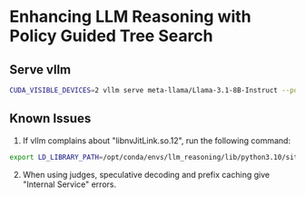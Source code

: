 # Enhancing LLM Reasoning with Policy Guided Tree Search

## Serve vllm

```bash
CUDA_VISIBLE_DEVICES=2 vllm serve meta-llama/Llama-3.1-8B-Instruct --port 8004 --speculative-model meta-llama/Llama-3.2-1B-Instruct --speculative-max-model-len 8192 --max-model-len 8192 --num-speculative-tokens 5 --enable-prefix-caching
```

## Known Issues

1. If vllm complains about "libnvJitLink.so.12", run the following command:

```bash
export LD_LIBRARY_PATH=/opt/conda/envs/llm_reasoning/lib/python3.10/site-packages/nvidia/nvjitlink/lib:$LD_LIBRARY_PATH
```

2. When using judges, speculative decoding and prefix caching give "Internal Service" errors.